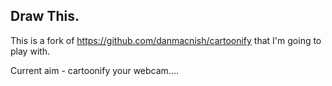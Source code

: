 ## Draw This.

This is a fork of https://github.com/danmacnish/cartoonify that I'm going to play with.

Current aim - cartoonify your webcam....
